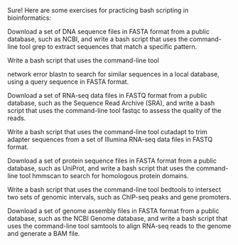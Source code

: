 Sure! Here are some exercises for practicing bash scripting in bioinformatics:

Download a set of DNA sequence files in FASTA format from a public database, such as NCBI, and write a bash script that uses the command-line tool grep to extract sequences that match a specific pattern.

Write a bash script that uses the command-line tool

network error
blastn to search for similar sequences in a local database, using a query sequence in FASTA format.

Download a set of RNA-seq data files in FASTQ format from a public database, such as the Sequence Read Archive (SRA), and write a bash script that uses the command-line tool fastqc to assess the quality of the reads.

Write a bash script that uses the command-line tool cutadapt to trim adapter sequences from a set of Illumina RNA-seq data files in FASTQ format.

Download a set of protein sequence files in FASTA format from a public database, such as UniProt, and write a bash script that uses the command-line tool hmmscan to search for homologous protein domains.

Write a bash script that uses the command-line tool bedtools to intersect two sets of genomic intervals, such as ChIP-seq peaks and gene promoters.

Download a set of genome assembly files in FASTA format from a public database, such as the NCBI Genome database, and write a bash script that uses the command-line tool samtools to align RNA-seq reads to the genome and generate a BAM file.